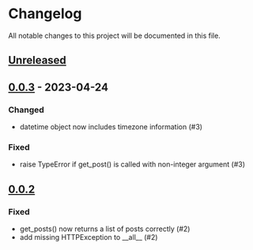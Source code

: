 # Changelog

All notable changes to this project will be documented in this file.

## [Unreleased]

## [0.0.3] - 2023-04-24

### Changed

- datetime object now includes timezone information (#3)

### Fixed

- raise TypeError if get_post() is called with non-integer argument (#3)

## [0.0.2]

### Fixed

- get_posts() now returns a list of posts correctly (#2)
- add missing HTTPException to \_\_all\_\_ (#2)

[unreleased]: https://github.com/olivierlacan/keep-a-changelog/compare/v1.1.1...HEAD
[0.0.3]: https://github.com/olivierlacan/keep-a-changelog/compare/v0.0.2...v0.0.3
[0.0.2]: https://github.com/olivierlacan/keep-a-changelog/releases/tag/v0.0.2
